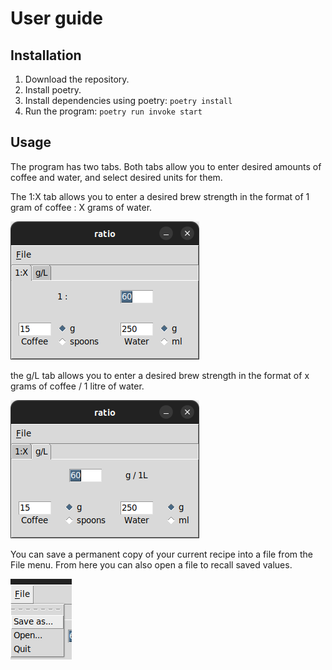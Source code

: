 # User guide

## Installation

1. Download the repository.
2. Install poetry.
3. Install dependencies using poetry: ```poetry install```
4. Run the program: ```poetry run invoke start```

## Usage

The program has two tabs. Both tabs allow you to enter desired amounts of coffee and water, and select desired units for them.

The 1:X tab allows you to enter a desired brew strength in the format of 1 gram of coffee : X grams of water.

![](img/one_x_tab.png)

the g/L tab allows you to enter a desired brew strength in the format of x grams of coffee / 1 litre of water.

![](img/grams_litre_tab.png)

You can save a permanent copy of your current recipe into a file from the File menu. From here you can also open a file to recall saved values.

![](img/file_menu.png)